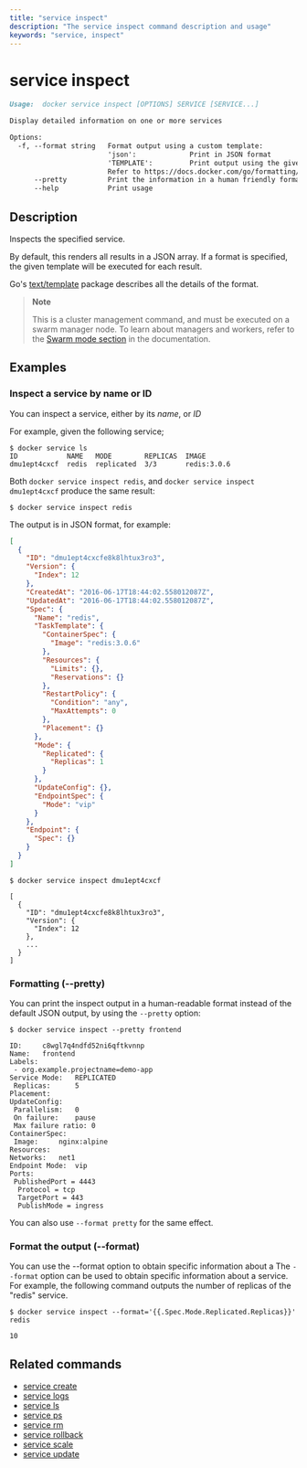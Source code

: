 ```yaml
---
title: "service inspect"
description: "The service inspect command description and usage"
keywords: "service, inspect"
---
```


# service inspect

```Markdown
Usage:  docker service inspect [OPTIONS] SERVICE [SERVICE...]

Display detailed information on one or more services

Options:
  -f, --format string   Format output using a custom template:
                        'json':             Print in JSON format
                        'TEMPLATE':         Print output using the given Go template.
                        Refer to https://docs.docker.com/go/formatting/ for more information about formatting output with templates
      --pretty          Print the information in a human friendly format
      --help            Print usage
```

## Description

Inspects the specified service.

By default, this renders all results in a JSON array. If a format is specified,
the given template will be executed for each result.

Go's [text/template](https://golang.org/pkg/text/template/) package
describes all the details of the format.

> **Note**
>
> This is a cluster management command, and must be executed on a swarm
> manager node. To learn about managers and workers, refer to the
> [Swarm mode section](https://docs.docker.com/engine/swarm/) in the
> documentation.

## Examples

### Inspect a service by name or ID

You can inspect a service, either by its *name*, or *ID*

For example, given the following service;

```console
$ docker service ls
ID            NAME   MODE        REPLICAS  IMAGE
dmu1ept4cxcf  redis  replicated  3/3       redis:3.0.6
```

Both `docker service inspect redis`, and `docker service inspect dmu1ept4cxcf`
produce the same result:

```console
$ docker service inspect redis
```

The output is in JSON format, for example:

```json
[
  {
    "ID": "dmu1ept4cxcfe8k8lhtux3ro3",
    "Version": {
      "Index": 12
    },
    "CreatedAt": "2016-06-17T18:44:02.558012087Z",
    "UpdatedAt": "2016-06-17T18:44:02.558012087Z",
    "Spec": {
      "Name": "redis",
      "TaskTemplate": {
        "ContainerSpec": {
          "Image": "redis:3.0.6"
        },
        "Resources": {
          "Limits": {},
          "Reservations": {}
        },
        "RestartPolicy": {
          "Condition": "any",
          "MaxAttempts": 0
        },
        "Placement": {}
      },
      "Mode": {
        "Replicated": {
          "Replicas": 1
        }
      },
      "UpdateConfig": {},
      "EndpointSpec": {
        "Mode": "vip"
      }
    },
    "Endpoint": {
      "Spec": {}
    }
  }
]
```

```console
$ docker service inspect dmu1ept4cxcf

[
  {
    "ID": "dmu1ept4cxcfe8k8lhtux3ro3",
    "Version": {
      "Index": 12
    },
    ...
  }
]
```

### <a name="pretty"></a> Formatting (--pretty)

You can print the inspect output in a human-readable format instead of the default
JSON output, by using the `--pretty` option:

```console
$ docker service inspect --pretty frontend

ID:     c8wgl7q4ndfd52ni6qftkvnnp
Name:   frontend
Labels:
 - org.example.projectname=demo-app
Service Mode:   REPLICATED
 Replicas:      5
Placement:
UpdateConfig:
 Parallelism:   0
 On failure:    pause
 Max failure ratio: 0
ContainerSpec:
 Image:     nginx:alpine
Resources:
Networks:   net1
Endpoint Mode:  vip
Ports:
 PublishedPort = 4443
  Protocol = tcp
  TargetPort = 443
  PublishMode = ingress
```

You can also use `--format pretty` for the same effect.

### <a name="format"></a> Format the output (--format)

You can use the --format option to obtain specific information about a
The `--format` option can be used to obtain specific information about a
service. For example, the following command outputs the number of replicas
of the "redis" service.

```console
$ docker service inspect --format='{{.Spec.Mode.Replicated.Replicas}}' redis

10
```


## Related commands

* [service create](service_create.md)
* [service logs](service_logs.md)
* [service ls](service_ls.md)
* [service ps](service_ps.md)
* [service rm](service_rm.md)
* [service rollback](service_rollback.md)
* [service scale](service_scale.md)
* [service update](service_update.md)
